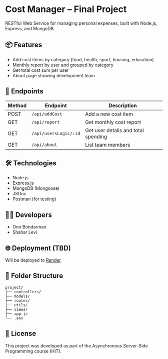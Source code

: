 # Cost Manager – Final Project

RESTful Web Service for managing personal expenses, built with Node.js, Express, and MongoDB.

## 📦 Features

- Add cost items by category (food, health, sport, housing, education)
- Monthly report by user and grouped by category
- Get total cost sum per user
- About page showing development team

## 📁 Endpoints

| Method | Endpoint                | Description                          |
|--------|-------------------------|--------------------------------------|
| POST   | `/api/addCost`          | Add a new cost item                  |
| GET    | `/api/report`           | Get monthly cost report              |
| GET    | `/api/usersLogic/:id`   | Get user details and total spending |
| GET    | `/api/about`            | List team members                    |

## 🛠 Technologies

- Node.js
- Express.js
- MongoDB (Mongoose)
- JSDoc
- Postman (for testing)

## 👨‍💻 Developers

- Onn Bondarman
- Shahar Levi

## 🌐 Deployment (TBD)

Will be deployed to [Render](https://render.com).

## 📂 Folder Structure

```
project/
├── controllers/
├── models/
├── routes/
├── utils/
├── views/
├── app.js
└── .env
```

## 📝 License

This project was developed as part of the Asynchronous Server-Side Programming course (HIT).
